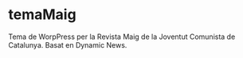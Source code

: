 temaMaig
========

Tema de WorpPress per la Revista Maig de la Joventut Comunista de Catalunya.
Basat en Dynamic News.

